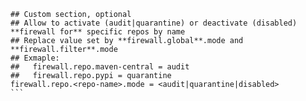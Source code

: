     ## Custom section, optional
    ## Allow to activate (audit|quarantine) or deactivate (disabled) **firewall for** specific repos by name
    ## Replace value set by **firewall.global**.mode and **firewall.filter**.mode
    ## Exmaple:
    ##   firewall.repo.maven-central = audit
    ##   firewall.repo.pypi = quarantine
    firewall.repo.<repo-name>.mode = <audit|quarantine|disabled>
    ```